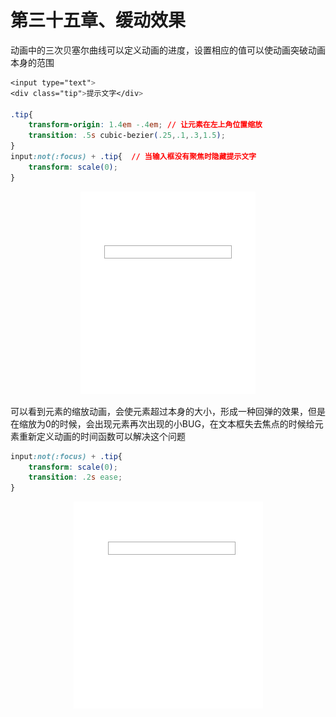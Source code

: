 # 第三十五章、缓动效果
动画中的三次贝塞尔曲线可以定义动画的进度，设置相应的值可以使动画突破动画本身的范围
```css
<input type="text">
<div class="tip">提示文字</div>

.tip{
    transform-origin: 1.4em -.4em; // 让元素在左上角位置缩放
    transition: .5s cubic-bezier(.25,.1,.3,1.5);
}
input:not(:focus) + .tip{  // 当输入框没有聚焦时隐藏提示文字
    transform: scale(0);
}
```
<div align=center><img src="../../img/css-secret/35/1.gif"></div>  

可以看到元素的缩放动画，会使元素超过本身的大小，形成一种回弹的效果，但是在缩放为0的时候，会出现元素再次出现的小BUG，在文本框失去焦点的时候给元素重新定义动画的时间函数可以解决这个问题
```css
input:not(:focus) + .tip{
    transform: scale(0);
    transition: .2s ease;
}
```
<div align=center><img src="../../img/css-secret/35/2.gif"></div>  



